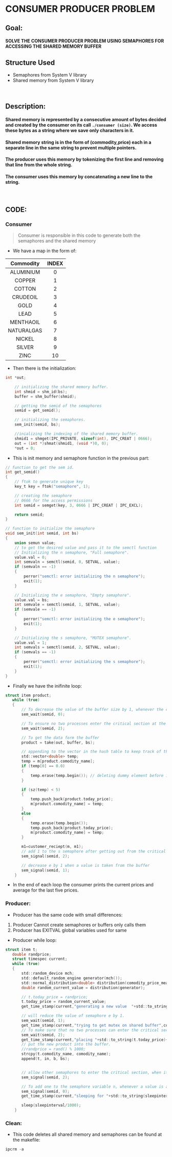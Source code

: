 # CONSUMER PRODUCER PROBLEM
## Goal:
#### SOLVE THE CONSUMER PRODUCER PROBLEM USING SEMAPHORES FOR ACCESSING THE SHARED MEMORY BUFFER
## Structure Used
- Semaphores from System V library
- Shared memory from System V library
<br>

## Description:
#### Shared memory is represented by a consecutive amount of bytes decided and created by the consumer on its call `./consumer (size)`. We access these bytes as a string where we save only characters in it.
#### Shared memory string is in the form of (commodity,price) each in a separate line in the same string to prevent multiple pointers.
#### The producer uses this memory by tokenizing the first line and removing that line from the whole string.
#### The consumer uses this memory by concatenating a new line to the string.
<br>

## CODE: 
### Consumer
> Consumer is responsible in this code to generate both the semaphores and the shared memory
- We have a map in the form of:

|    Commodity      |   INDEX  	|
| :-----------: | :----------:  |
| 	ALUMINIUM	| 0  |
| COPPER | 1  |
| COTTON | 2  |
| CRUDEOIL | 3  |
| GOLD | 4  |
| LEAD | 5  |
| MENTHAOIL | 6  |
| NATURALGAS | 7  |
| NICKEL | 8  |
| SILVER | 9  |
| ZINC	| 10  |
- Then there is the initialization:

```C    
int *out;

    // initializing the shared memory buffer.
    int shmid = shm_id(bs);
    buffer = shm_buffer(shmid);

    // getting the semid of the semaphores
    semid = get_semid();

    // initializing the semaphores.
    sem_init(semid, bs);

    //inializing the indexing of the shared memory buffer.
    shmid1 = shmget(IPC_PRIVATE, sizeof(int), IPC_CREAT | 0666);
    out = (int *)shmat(shmid1, (void *)0, 0);
    *out = 0;
```
- This is init memory and semaphore function in the previous part:
```C
// function to get the sem id.
int get_semid()
{
    // ftok to generate unique key
    key_t key = ftok("semaphore", 1);

    // creating the semaphore
    // 0666 for the access permissions
    int semid = semget(key, 3, 0666 | IPC_CREAT | IPC_EXCL);

    return semid;
}

// function to initialize the semaphore
void sem_init(int semid, int bs)
{
    union semun value;
    // to get the desired value and pass it to the semctl function
    // Initializing the n semaphore, "Full semaphore".
    value.val = 0;
    int semvaln = semctl(semid, 0, SETVAL, value);
    if (semvaln == -1)
    {
        perror("semctl: error initializing the n semaphore");
        exit(1);
    }

    // Initializing the e semaphore, "Empty semaphore".
    value.val = bs;
    int semvale = semctl(semid, 1, SETVAL, value);
    if (semvale == -1)
    {
        perror("semctl: error initializing the e semaphore");
        exit(1);
    }

    // Initializing the s semaphore, "MUTEX semaphore".
    value.val = 1;
    int semvals = semctl(semid, 2, SETVAL, value);
    if (semvals == -1)
    {
        perror("semctl: error initializing the s semaphore");
        exit(1);
    }
}
```

- Finally we have the inifinite loop:
 ```C
struct item product;
    while (true)
    {
        // To decrease the value of the buffer size by 1, whenever the consumer consumes the buffer
        sem_wait(semid, 0);

        // To ensure no two processes enter the critical section at the same time
        sem_wait(semid, 2);

        // To get the data form the buffer
        product = take(out, buffer, bs);

        // appending to the vector in the hash table to keep track of the prev prices and the newest price
        std::vector<double> temp;
        temp = m[product.comodity_name];
        if (temp[0] == 0.0)
        {
            temp.erase(temp.begin()); // deleting dummy element before insertion (we don't count price 0.0 as a price)
        }

        if (sz(temp) < 5)
        {
            temp.push_back(product.today_price);
            m[product.comodity_name] = temp;
        }
        else
        {
            temp.erase(temp.begin());
            temp.push_back(product.today_price);
            m[product.comodity_name] = temp;
        }

        m1=customer_reciept(m, m1);
        // add 1 to the s semaphore after getting out from the critical section
        sem_signal(semid, 2);

        // decrease e by 1 when a value is taken from the buffer
        sem_signal(semid, 1);
    }
```
* In the end of each loop  the consumer prints the current prices and average for the last five prices.

### Producer:
- Producer has the same code with small differences:
1. Producer Cannot create semaphores or buffers only calls them
2. Producer has EXITVAL global variables used for same
- Producer while loop:
 ```C
struct item t;
    double randprice;
    struct timespec current;
    while (true)
    {
        std::random_device mch;
        std::default_random_engine generator(mch());
        std::normal_distribution<double> distribution(comodity_price_mean, comodity_price_stddiv);
        double random_current_value = distribution(generator);

        // t.today_price = randprice;
        t.today_price = random_current_value;
        get_time_stamp(current,"generating a new value  "+std::to_string(t.today_price),comodity_name);

        // will reduce the value of semaphore e by 1.
        sem_wait(semid, 1);
        get_time_stamp(current,"trying to get mutex on shared buffer",comodity_name);
        // To make sure that no two processes can enter the critical section at the same time.
        sem_wait(semid, 2);
        get_time_stamp(current,"placing "+std::to_string(t.today_price)+" on shared buffer",comodity_name);
        // put the new product into the buffer.
        //randprice = rand() % 1000;
        strcpy(t.comodity_name, comodity_name);
        append(t, in, b, bs);


        // allow other semaphores to enter the critical section, when it's empty of processes
        sem_signal(semid, 2);

        // To add one to the semaphore variable n, whenever a value is added to the buffer.
        sem_signal(semid, 0);
        get_time_stamp(current,"sleeping for "+std::to_string(sleepinterval)+"ms",comodity_name);

        sleep(sleepinterval/1000);
    }
```

### Clean:
- This code deletes all shared memory and semaphores can be found at the makefile:
 ```C
 ipcrm -a
 ```
 

